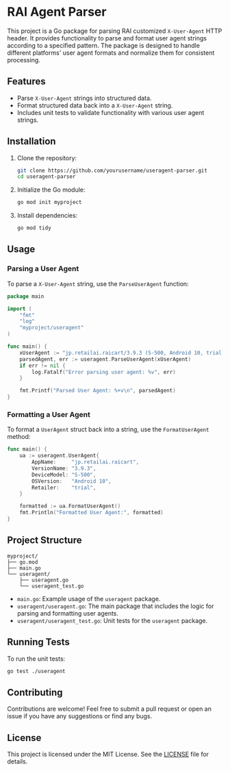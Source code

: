 
# RAI Agent Parser

This project is a Go package for parsing RAI customized `X-User-Agent` HTTP header. It provides functionality to parse and format user agent strings according to a specified pattern. The package is designed to handle different platforms' user agent formats and normalize them for consistent processing.

## Features

- Parse `X-User-Agent` strings into structured data.
- Format structured data back into a `X-User-Agent` string.
- Includes unit tests to validate functionality with various user agent strings.

## Installation

1. Clone the repository:

   ```bash
   git clone https://github.com/yourusername/useragent-parser.git
   cd useragent-parser
   ```

2. Initialize the Go module:

   ```bash
   go mod init myproject
   ```

3. Install dependencies:

   ```bash
   go mod tidy
   ```

## Usage

### Parsing a User Agent

To parse a `X-User-Agent` string, use the `ParseUserAgent` function:

```go
package main

import (
    "fmt"
    "log"
    "myproject/useragent"
)

func main() {
    xUserAgent := "jp.retailai.raicart/3.9.3 (S-500, Android 10, trial)"
    parsedAgent, err := useragent.ParseUserAgent(xUserAgent)
    if err != nil {
        log.Fatalf("Error parsing user agent: %v", err)
    }

    fmt.Printf("Parsed User Agent: %+v\n", parsedAgent)
}
```

### Formatting a User Agent

To format a `UserAgent` struct back into a string, use the `FormatUserAgent` method:

```go
func main() {
    ua := useragent.UserAgent{
        AppName:     "jp.retailai.raicart",
        VersionName: "3.9.3",
        DeviceModel: "S-500",
        OSVersion:   "Android 10",
        Retailer:    "trial",
    }

    formatted := ua.FormatUserAgent()
    fmt.Println("Formatted User Agent:", formatted)
}
```

## Project Structure

```
myproject/
├── go.mod
├── main.go
└── useragent/
    ├── useragent.go
    └── useragent_test.go
```

- `main.go`: Example usage of the `useragent` package.
- `useragent/useragent.go`: The main package that includes the logic for parsing and formatting user agents.
- `useragent/useragent_test.go`: Unit tests for the `useragent` package.

## Running Tests

To run the unit tests:

```bash
go test ./useragent
```

## Contributing

Contributions are welcome! Feel free to submit a pull request or open an issue if you have any suggestions or find any bugs.

## License

This project is licensed under the MIT License. See the [LICENSE](LICENSE) file for details.
